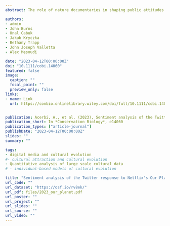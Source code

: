 ```yaml
---
abstract: The role of nature documentaries in shaping public attitudes and behaviour towards conservation and wildlife issues is unclear. We analysed the emotional content of over two million tweets related to *Our Planet*, a major nature documentary released on Netflix, with dictionary and rule-based automatic sentiment analysis. We also compared the sentiment associated with species mentioned in *Our Planet* and a set of control species with similar features but not mentioned in the documentary. Tweets were largely negative in sentiment at the time of release of the series. This effect was primarily linked to the highly skewed distributions of retweets and, in particular, to a single negatively valenced and massively retweeted tweet (>150,000 retweets). Species mentioned in Our Planet were associated with more negative sentiment than the control species, and this effect coincided with a short period following the airing of the series. Our results are consistent with a general negativity bias in cultural transmission and document the difficulty of evoking positive sentiment, on social media and elsewhere, in response to environmental problems.

authors:
- admin
- John Burns
- Unal Cabuk
- Jakub Kryczka
- Bethany Trapp
- John Joseph Valletta
- Alex Mesoudi

date: "2023-04-12T00:00:00Z"
doi: "10.1111/cobi.14060"
featured: false
image:
  caption: ""
  focal_point: ""
  preview_only: false
links:
- name: Link
  url: https://conbio.onlinelibrary.wiley.com/doi/full/10.1111/cobi.14060


publication: Acerbi, A., et al. (2023), Sentiment analysis of the Twitter response to Netflix's Our Planet documentary, *Conservation Biology*, e14060
publication_short: In *Conservation Biology*, e14060
publication_types: ["article-journal"]
publishDate: "2023-04-12T00:00:00Z"
slides: ""
summary: ""

tags:
- digital media and cultural evolution
#- cultural attraction and cultural evolution 
- Quantitative analysis of large scale cultural data
# - individual-based models of cultural evolution

title: "Sentiment analysis of the Twitter response to Netflix's Our Planet documentary"
url_code: ""
url_dataset: "https://osf.io/rv8ek/"
url_pdf: files/2023_our_planet.pdf
url_poster: ""
url_project: ""
url_slides: ""
url_source: ""
url_video: ""
---
```


<script id="altmetric-embed-js" type="text/javascript"
src='https://d1bxh8uas1mnw7.cloudfront.net/assets/embed.js'></script>

<div data-badge-details="right" data-badge-type="donut" data-doi="10.1111/cobi.14060" data-hide-no-mentions="true" class="altmetric-embed"></div>
